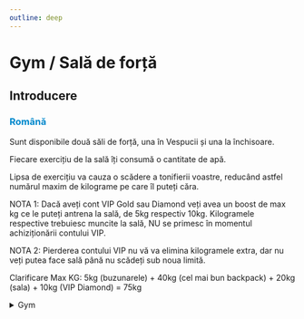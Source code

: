 ```yaml
---
outline: deep
---
```


# Gym / Sală de forță

## Introducere

### <span style="color: #0088CC">Română</span>

Sunt disponibile două săli de forță, una în Vespucii și una la închisoare.

Fiecare exercițiu de la sală îți consumă o cantitate de apă.

Lipsa de exercițiu va cauza o scădere a tonifierii voastre, reducând astfel numărul maxim de kilograme pe care îl puteți căra.

NOTA 1: Dacă aveți cont VIP Gold sau Diamond veți avea un boost de max kg ce le puteți antrena la sală, de 5kg respectiv 10kg. Kilogramele respective trebuiesc muncite la sală, NU se primesc în momentul achiziționării contului VIP.

NOTA 2: Pierderea contului VIP nu vă va elimina kilogramele extra, dar nu veți putea face sală până nu scădeți sub noua limită.

Clarificare Max KG: 5kg (buzunarele) + 40kg (cel mai bun backpack) + 20kg (sala) + 10kg (VIP Diamond) = 75kg


<details>
  <summary>Gym</summary>
  <img src="https://v.b-zone.ro/images/wiki/gym.png" alt="Gym">
</details>